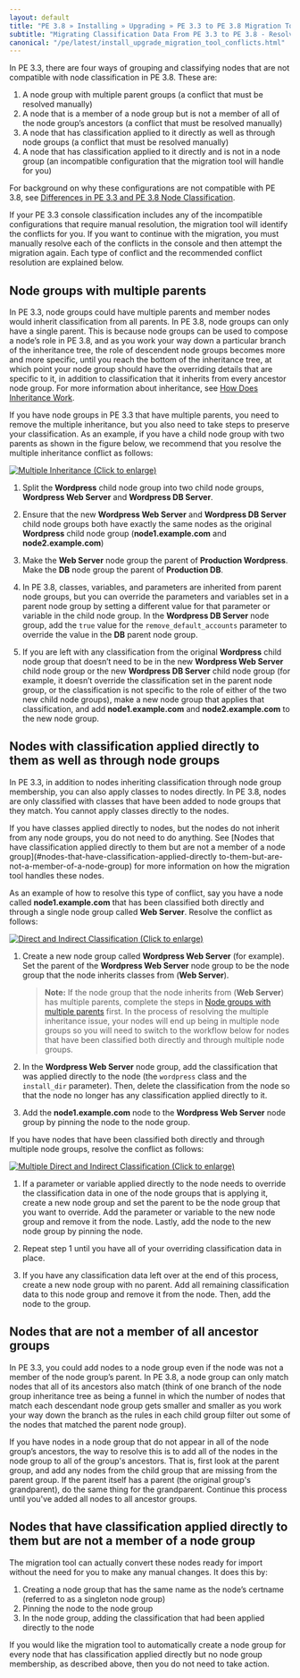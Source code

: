 ```yaml
---
layout: default
title: "PE 3.8 » Installing » Upgrading » PE 3.3 to PE 3.8 Migration Tool"
subtitle: "Migrating Classification Data From PE 3.3 to PE 3.8 - Resolving Conflicts"
canonical: "/pe/latest/install_upgrade_migration_tool_conflicts.html"
---
```


In PE 3.3, there are four ways of grouping and classifying nodes that are not compatible with node classification in PE 3.8. These are:

1. A node group with multiple parent groups (a conflict that must be resolved manually)
2. A node that is a member of a node group but is not a member of all of the node group’s ancestors (a conflict that must be resolved manually)
3. A node that has classification applied to it directly as well as through node groups (a conflict that must be resolved manually)
4. A node that has classification applied to it directly and is not in a node group (an incompatible configuration that the migration tool will handle for you)

For background on why these configurations are not compatible with PE 3.8, see [Differences in PE 3.3 and PE 3.8 Node Classification](./install_upgrade_migration_tool.html#why).

If your PE 3.3 console classification includes any of the incompatible configurations that require manual resolution, the migration tool will identify the conflicts for you. If you want to continue with the migration, you must manually resolve each of the conflicts in the console and then attempt the migration again. Each type of conflict and the recommended conflict resolution are explained below.

## Node groups with multiple parents
In PE 3.3, node groups could have multiple parents and member nodes would inherit classification from all parents. In PE 3.8, node groups can only have a single parent. This is because node groups can be used to compose a node’s role in PE 3.8, and as you work your way down a particular branch of the inheritance tree, the role of descendent node groups becomes more and more specific, until you reach the bottom of the inheritance tree, at which point your node group should have the overriding details that are specific to it, in addition to classification that it inherits from every ancestor node group. For more information about inheritance, see [How Does Inheritance Work](./console_classes_groups_inheritance.html). 

If you have node groups in PE 3.3 that have multiple parents, you need to remove the multiple inheritance, but you also need to take steps to preserve your classification. As an example, if you have a child node group with two parents as shown in the figure below, we recommend that you resolve the multiple inheritance conflict as follows:

<a href="./images/pe3.8_migration_multiple_inheritance.svg"><img src="./images/pe3.8_migration_multiple_inheritance.svg" alt="Multiple Inheritance" title="Click to enlarge"> (Click to enlarge)</a>

1. Split the **Wordpress** child node group into two child node groups, **Wordpress Web Server** and **Wordpress DB Server**.

2. Ensure that the new **Wordpress Web Server** and **Wordpress DB Server** child node groups both have exactly the same nodes as the original **Wordpress** child node group (**node1.example.com** and **node2.example.com**)

3. Make the **Web Server** node group the parent of **Production Wordpress**. Make the **DB** node group the parent of **Production DB**.

4. In PE 3.8, classes, variables, and parameters are inherited from parent node groups, but you can override the parameters and variables set in a parent node group by setting a different value for that parameter or variable in the child node group. In the **Wordpress DB Server** node group, add the `true` value for the `remove_default_accounts` parameter to override the value in the **DB** parent node group. 

5. If you are left with any classification from the original **Wordpress** child node group that doesn’t need to be in the new **Wordpress Web Server** child node group or the new **Wordpress DB Server** child node group (for example, it doesn’t override the classification set in the parent node group, or the classification is not specific to the role of either of the two new child node groups), make a new node group that applies that classification, and add **node1.example.com** and **node2.example.com** to the new node group.

## Nodes with classification applied directly to them as well as through node groups
In PE 3.3, in addition to nodes inheriting classification through node group membership, you can also apply classes to nodes directly. In PE 3.8, nodes are only classified with classes that have been added to node groups that they match. You cannot apply classes directly to the nodes.

If you have classes applied directly to nodes, but the nodes do not inherit from any node groups, you do not need to do anything. See [Nodes that have classification applied directly to them but are not a member of a node group](#nodes-that-have-classification-applied-directly to-them-but-are-not-a-member-of-a-node-group) for more information on how the migration tool handles these nodes. 

As an example of how to resolve this type of conflict, say you have a node called **node1.example.com** that has been classified both directly and through a single node group called **Web Server**. Resolve the conflict as follows:

<a href="./images/pe3.8_migration_direct_indirect_classification.svg"><img src="./images/pe3.8_migration_direct_indirect_classification.svg" alt="Direct and Indirect Classification" title="Click to enlarge"> (Click to enlarge)</a>

1. Create a new node group called **Wordpress Web Server** (for example). Set the parent of the **Wordpress Web Server** node group to be the node group that the node inherits classes from (**Web Server**). 

    > **Note:** If the node group that the node inherits from (**Web Server**) has multiple parents, complete the steps in [Node groups with multiple parents]() first. In the process of resolving the multiple inheritance issue, your nodes will end up being in multiple node groups so you will need to switch to the workflow below for nodes that have been classified both directly and through multiple node groups.

2. In the **Wordpress Web Server** node group, add the classification that was applied directly to the node (the `wordpress` class and the `install_dir` parameter). Then, delete the classification from the node so that the node no longer has any classification applied directly to it. 

3. Add the **node1.example.com** node to the **Wordpress Web Server** node group by pinning the node to the node group.

If you have nodes that have been classified both directly and through multiple node groups, resolve the conflict as follows:

<a href="./images/pe3.8_migration_direct_multiple_indirect.svg"><img src="./images/pe3.8_migration_direct_multiple_indirect.svg" alt="Multiple Direct and Indirect Classification" title="Click to enlarge"> (Click to enlarge)</a>

1. If a parameter or variable applied directly to the node needs to override the classification data in one of the node groups that is applying it, create a new node group and set the parent to be the node group that you want to override. Add the parameter or variable to the new node group and remove it from the node. Lastly, add the node to the new node group by pinning the node.

2. Repeat step 1 until you have all of your overriding classification data in place.

3. If you have any classification data left over at the end of this process, create a new node group with no parent. Add all remaining classification data to this node group and remove it from the node. Then, add the node to the group.

## Nodes that are not a member of all ancestor groups

In PE 3.3, you could add nodes to a node group even if the node was not a member of the node group’s parent. In PE 3.8, a node group can only match nodes that all of its ancestors also match (think of one branch of the node group inheritance tree as being a funnel in which the number of nodes that match each descendant node group gets smaller and smaller as you work your way down the branch as the rules in each child group filter out some of the nodes that matched the parent node group). 

If you have nodes in a node group that do not appear in all of the node group’s ancestors, the way to resolve this is to add all of the nodes in the node group to all of the group's ancestors. That is, first look at the parent group, and add any nodes from the child group that are missing from the parent group. If the parent itself has a parent (the original group's grandparent), do the same thing for the grandparent. Continue this process until you've added all nodes to all ancestor groups.

## Nodes that have classification applied directly to them but are not a member of a node group
The migration tool can actually convert these nodes ready for import without the need for you to make any manual changes. It does this by:

1. Creating a node group that has the same name as the node’s certname (referred to as a singleton node group)
2. Pinning the node to the node group
3. In the node group, adding the classification that had been applied directly to the node

If you would like the migration tool to automatically create a node group for every node that has classification applied directly but no node group membership, as described above, then you do not need to take action. 
